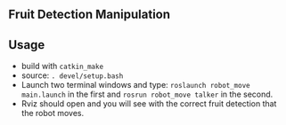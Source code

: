 ## Fruit Detection Manipulation

## Usage

* build with `catkin_make`
* source: `. devel/setup.bash`
* Launch two terminal windows and type: `roslaunch robot_move main.launch` in the first and `rosrun robot_move talker` in the second.
* Rviz should open and you will see with the correct fruit detection that the robot moves.